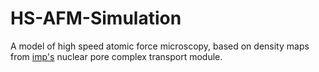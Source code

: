 # HS-AFM-Simulation
A model of high speed atomic force microscopy, based on density maps from [imp's](https://github.com/salilab/imp) nuclear pore complex transport module.
